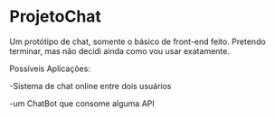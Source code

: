 # ProjetoChat
Um protótipo de chat, somente o básico de front-end feito. Pretendo terminar, mas não decidi ainda como vou usar exatamente.

Possíveis Aplicações:

-Sistema de chat online entre dois usuários

-um ChatBot que consome alguma API
